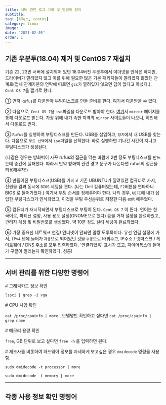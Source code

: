 ```yaml
---
title: 서버 관련 로그 기록 및 명령어 정리
subtitle:
tag: [리눅스, centos]
category: linux
image:
date: "2021-02-05"
order: 1
---
```


## 기존 우분투(18.04) 제거 및 CentOS 7 재설치

기존 22, 23번 서버에 설치되어 있던 18.04버전 우분투에서 이더넷을 인식은 하지만, 드라이버가 깔려있지 않고 이를 위해 필요한 많은 기본 패키지들이 깔려있지 않았던 관계로(업체 관계자분의 연락에 따르면 `gcc`가 깔려있지 않으면 답이 없다고 하셨다.), `Cent OS 7`을 깔기로 했다.

① 먼저 `Rufus`를 다운받아 부팅디스크를 만들 준비를 한다. [여기](https://rufus.ie/)서 다운받을 수 있다.

② 다음으로, `Cent OS 7`용 `iso`파일을 다운로드 받아야 한다. [여기](http://isoredirect.centos.org/centos/7/isos/x86_64/)서 `mirror` 페이지를 통해 다운로드 받는다. 가장 위에 내가 속한 지역의 `mirror` 사이트들이 나오니, 확인해서 다운로드 받자.

③ `Rufus`를 실행하여 부팅디스크를 만든다. USB를 삽입하고, `장치`에서 내 USB를 찾는다. 다음으로 `부트 선택`에서 `iso`파일을 선택한다. 바로 실행하면 기나긴 시간이 지나고 부팅디스크가 생성된다.

(나같은 경우는 방화벽이 자꾸 rufus의 접근을 막는 바람에 2번 정도 부팅디스크를 만드는데 중간에 실패했다. 따라서 만약 방화벽 관련 경고 문구가 나온다면 rufus의 접근을 허용해주자!)

④ 만들어진 부팅디스크(USB)를 가지고 기존 UBUNTU가 깔려있던 컴퓨터로 가서, 전원을 켬과 동시에 `BIOS` 세팅을 켠다. (나는 Dell 컴퓨터였는데, `F2`버튼을 연타하니 BIOS 로 들어가졌다.) 여기서 부팅 순서를 정해주어야 한다. 나의 경우, `UEFI`에 내가 삽입한 부팅디스크가 인식되었고, 이것을 부팅 우선순위로 저장한 다음 exit 해주었다.

⑤ 컴퓨터가 재시작되면서 부팅디스크로 부팅이 된다. `Cent OS 7` 이 뜬다. 언어는 한국어로, 파티션 설정, 사용 용도 설정(GNOME으로 했다) 등을 거쳐 설정을 완료하였고, 관리자 계정 및 비밀번호를 생성했다. 약 10분 정도 걸려 세팅이 완료되었다.

⑥ 가장 중요한 네트워크 연결! 인터넷이 안되면 말짱 도루묵이다. 유선 연결 설정에 가서, `IPv4` 탭에 들어가 `자동`으로 되어있던 것을 `수동`으로 바꿔주고, IP주소 / 넷마스크 / 게이트웨이 / DNS 주소를 모두 입력하였다. '연결되었음' 표시가 뜨고, 파이어폭스에 들어가 구글이 열리는지 확인하였다. 성공!

---

## 서버 관리를 위한 다양한 명령어

\# 그래픽카드 정보 확인

`lspci | grep -i vga`

\# CPU 사양 확인

`cat /proc/cpuinfo | more` , 모델명만 확인하고 싶다면 `cat /proc/cpuinfo | grep name`

\# 메모리 용량 확인

`free`, GB 단위로 보고 싶다면 `free -h` 를 입력하면 된다.

\# 제조사를 비롯하여 하드웨어 정보를 자세하게 보고싶은 경우 `dmidecode` 명령을 사용함.

`sudo dmidecode -t processor | more`

`sudo dmidecode -t memory | more`

---

## 각종 사용 정보 확인 명령어
